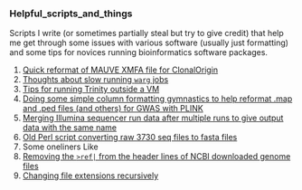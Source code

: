 ### Helpful_scripts_and_things
Scripts I write (or sometimes partially steal but try to give credit) that help me get through some issues with various software (usually just formatting) and some tips for novices running bioinformatics software packages.

1. [Quick reformat of MAUVE XMFA file for ClonalOrigin](https://github.com/hoytpr/Helpful_scripts_and_things/blob/master/MAUVE_XMFA_reformatting.md)
2. [Thoughts about slow running `warg` jobs](https://github.com/hoytpr/Helpful_scripts_and_things/blob/master/Thoughts_about_slow_`warg`_jobs.md)
3. [Tips for running Trinity outside a VM](https://github.com/hoytpr/Helpful_scripts_and_things/blob/master/Tips-for-running-Trinity-outside-a-VM.md)
4. [Doing some simple column formatting gymnastics to help reformat .map and .ped files (and others) for GWAS with PLINK]( https://github.com/hoytpr/Helpful_scripts_and_things/tree/master/GWAS_formatting)
5. [Merging Illumina sequencer run data after multiple runs to give output data with the same name](https://github.com/hoytpr/Helpful_scripts_and_things/blob/master/Merging-run-datafiles-with-same-sample-names.md)
6. [Old Perl script converting raw 3730 seq files to fasta files](https://github.com/hoytpr/Helpful_scripts_and_things/blob/master/3730_reads2fasta/seq2fasta.md)
7. Some oneliners Like 
8.    [Removing the `>ref|` from the header lines of NCBI downloaded genome files](https://github.com/hoytpr/Helpful_scripts_and_things/blob/master/oneliners/removing-ref-from-ncbi-fasta-files.md)
9.    [Changing file extensions recursively](https://github.com/hoytpr/Helpful_scripts_and_things/blob/master/oneliners/New-HPC-scheduler-pbs2sbatch.md)
